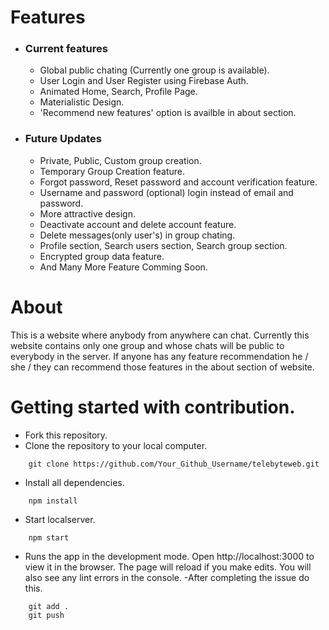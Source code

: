 # Features
- ### Current features
    - Global public chating (Currently one group is available).
    - User Login and User Register using Firebase Auth.
    - Animated Home, Search, Profile Page.
    - Materialistic Design.
    - 'Recommend new features' option is availble in about section.
- ### Future Updates
    - Private, Public, Custom group creation.
    - Temporary Group Creation feature.
    - Forgot password, Reset password and account verification feature.
    - Username and password (optional) login instead of email and password.
    - More attractive design.
    - Deactivate account and delete account feature.
    - Delete messages(only user's) in group chating.
    - Profile section, Search users section, Search group section.
    - Encrypted group data feature.
    - And Many More Feature Comming Soon.

# About
This is a website where anybody from anywhere can chat. Currently this website contains only one group and whose chats will be public to everybody in the server.
If anyone has any feature recommendation he / she / they can recommend those features in the about section of website.

# Getting started with contribution.
- Fork this repository.
- Clone the repository to your local computer.

```
    git clone https://github.com/Your_Github_Username/telebyteweb.git
```
- Install all dependencies.
```
    npm install
```
- Start localserver.
```    
    npm start
```
- Runs the app in the development mode. Open http://localhost:3000 to view it in the browser. The page will reload if you make edits. You will also see any lint errors in the console.
-After completing the issue do this.

```
    git add .
    git push
```
